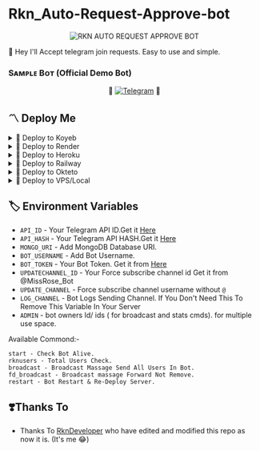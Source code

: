 # Rkn_Auto-Request-Approve-bot

<p align="center">
  <img src="https://graph.org/file/e846f9375e9d4f4975ce4.jpg" alt="RKN AUTO REQUEST APPROVE BOT">
</p>

👾 Hey I'll Accept telegram join requests. Easy to use and simple.

### Sᴀᴍᴩʟᴇ Bᴏᴛ (Official Demo Bot)

<p align="center">
🤖 <a href="http://t.me/Rkn_AutoRequestApprovebot"><img title="Telegram" src="https://img.shields.io/static/v1?label=RKN+AUTO+REQUEST&message=APROVE+BOT&color=blue-green"></a> 🤖
</p>

<h2>〽️ Deploy Me </h2> 


<details><summary>📌 Deploy to Koyeb </summary>
  
[![Deploy to Koyeb](https://www.koyeb.com/static/images/deploy/button.svg)](https://app.koyeb.com/deploy?type=git&repository=github.com/RknDeveloper/Rkn_Auto-Request-Approve-bot&env[BOT_TOKEN]&env[API_ID]&env[API_HASH]&env[ADMIN]&env[MONGO_URI]&env[UPDATE_CHANNEL]=RknDeveloper&env[UPDATECHANNEL_ID]=-1001819787652&env[RKN_PIC]=https://graph.org/file/e846f9375e9d4f4975ce4.jpg&env[LOG_CHANNEL]=-1002120760645&run_command=python%20bot.py&branch=main&name=Rkn_Auto-Request-Approve-bot) 
</details>

<details><summary>📌 Deploy to Render </summary>
  
[![Deploy to Render](https://render.com/images/deploy-to-render-button.svg)](https://render.com/deploy?repo=https://github.com/RknDeveloper/Rkn_Auto-Request-Approve-bot](https://github.com/Talesoflinks6/bots-test-1))

</details>
  
<details><summary>📌 Deploy to Heroku </summary>
  
<a href="https://heroku.com/deploy?template=https://github.com/RknDeveloper/Rkn_Auto-Request-Approve-bot"> <img src="https://img.shields.io/badge/Deploy%20To%20Heroku-black?style=for-the-badge&logo=heroku" width="220" height="38.45"></p></a>
</details>

<details><summary>📌 Deploy to Railway </summary>
  
[![Deploy on Railway](https://railway.app/button.svg)](https://railway.app/new/template/w7jSPk)
</details>
  
<details><summary>📌 Deploy to Okteto </summary>
  
[![Deploy on Okteto](https://okteto.com/develop-okteto.svg)](https://cloud.okteto.com/deploy?repository=https://github.com/RknDeveloper/Rkn_Auto-Request-Approve-bot/)
</details>

<details><summary>📌 Deploy to VPS/Local </summary>


  ```ssh
  git clone https://github.com/RknDeveloper/Rkn_Auto-Request-Approve-bot
  pip3 install -r requirements.txt
  # fill config.py vars
  python3 bot.py
  ```

</details>

## 🏷 Environment Variables #
  - `API_ID` - Your Telegram API ID.Get it [Here](my.telegram.org)
  - `API_HASH` - Your Telegram API HASH.Get it [Here](my.telegram.org)
  - `MONGO_URI` - Add MongoDB Database URI.
  - `BOT_USERNAME` - Add Bot Username.
  - `BOT_TOKEN` - Your Bot Token. Get it from [Here](https://t.me/BotFather)
  - `UPDATECHANNEL_ID` - Your Force subscribe channel id Get it from @MissRose_Bot
  - `UPDATE_CHANNEL` - Force subscribe channel username without `@`
  - `LOG_CHANNEL` - Bot Logs Sending Channel. If You Don't Need This To Remove This Variable In Your Server
  - `ADMIN` - bot owners Id/ ids ( for broadcast and stats cmds). for multiple use space.

  Available Commond:-
  ```
start - Check Bot Alive.
rknusers - Total Users Check.
broadcast - Broadcast Massage Send All Users In Bot.
fd_broadcast - Broadcast massage Forward Not Remove.
restart - Bot Restart & Re-Deploy Server.
```

 ## ❣️Thanks To
 
- Thanks To [RknDeveloper](https://github.com/RknDeveloper) who have edited and modified this repo as now it is. (It's me 😂)

